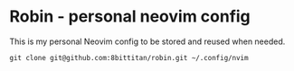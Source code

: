 # Robin - personal neovim config

This is my personal Neovim config to be stored and reused when needed.

```shell
git clone git@github.com:8bittitan/robin.git ~/.config/nvim
```
